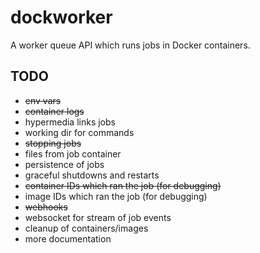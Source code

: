 # dockworker
A worker queue API which runs jobs in Docker containers.

## TODO

 * ~~env vars~~
 * ~~container logs~~
 * hypermedia links jobs
 * working dir for commands
 * ~~stopping jobs~~
 * files from job container
 * persistence of jobs
 * graceful shutdowns and restarts
 * ~~container IDs which ran the job (for debugging)~~
 * image IDs which ran the job (for debugging)
 * ~~webhooks~~
 * websocket for stream of job events
 * cleanup of containers/images
 * more documentation
